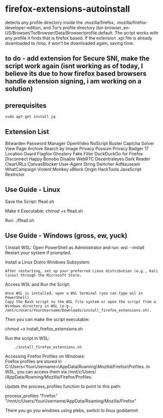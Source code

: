 <h1> firefox-extensions-autoinstall </h1>
<p1> detects any profile directory inside the .mozilla/firefox, .mozilla/firefox-developer-edition, and Tor’s profile directory (tor-browser_en-US/Browser/TorBrowser/Data/Browser/profile.default. The 
script works with any profile it finds that is firefox based. If the extension .xpi file is already downloaded to /tmp, it won't be downloaded again, saving time. </p1>

<h2> to do - add extension for Secure SNI, make the script work again (isnt working as of today, I believe its due to how firefox based browsers handle extension signing, i am working on a solution) </h2>



<h2> prerequisites </h2>

    sudo apt-get install jq


<h2> Extension List </h2>
<p2>
Bitwarden Password Manager
OpenVideo
NoScript
Buster Captcha Solver
View Page Archive
Search by Image
Privacy Possum
Privacy Badger 17
Location Guard
Flagfox
Ghostery
Fake Filler
DuckDuckGo for Firefox
Disconnect
Happy Bonobo Disable WebRTC
Decentraleyes
Dark Reader
ClearURLs
CanvasBlocker
User-Agent String Switcher
AdNauseam
WhatCampaign
Violent Monkey
uBlock Origin
HackTools
JavaScript Restrictor
</p2>

<h2> Use Guide - Linux </h2>
Save the Script: ffeail.sh

Make it Executable: chmod +x ffeail.sh

Run: ./ffeail.sh

<h2> Use Guide - Windows (gross, ew, yuck) </h2>
1.Install WSL:
    Open PowerShell as Administrator and run:
        wsl --install
    Restart your system if prompted.

Install a Linux Distro Windows Subsystem:

    After restarting, set up your preferred Linux distribution (e.g., Kali linux) through the Microsoft Store.

Access WSL and Run the Script:

    Once WSL is installed, open a WSL terminal (you can type wsl in PowerShell).
    Copy the Bash script to the WSL file system or open the script from a Windows directory in WSL (e.g., /mnt/c/Users/YourUsername/Downloads/install_firefox_extensions.sh).

Then you can make the script executable:

  chmod +x install_firefox_extensions.sh

  Run the script in WSL:

        ./install_firefox_extensions.sh

Accessing Firefox Profiles on Windows:  
  Firefox profiles are stored in C:\Users\<YourUsername>\AppData\Roaming\Mozilla\Firefox\Profiles. In WSL, you can access them via /mnt/c/Users/<YourUsername>      /AppData/Roaming/Mozilla/Firefox/Profiles.

Update the process_profiles function to point to this path:

process_profiles "Firefox" "/mnt/c/Users/YourUsername/AppData/Roaming/Mozilla/Firefox"

There you go you windows using plebs, switch to linux goddamnit
